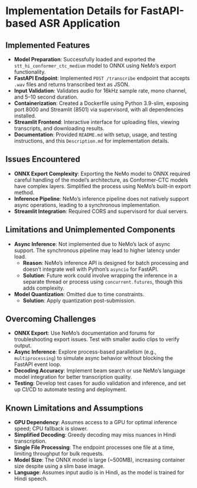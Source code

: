 # Implementation Details for FastAPI-based ASR Application

## Implemented Features
- **Model Preparation**: Successfully loaded and exported the `stt_hi_conformer_ctc_medium` model to ONNX using NeMo’s export functionality.
- **FastAPI Endpoint**: Implemented `POST /transcribe` endpoint that accepts `.wav` files and returns transcribed text as JSON.
- **Input Validation**: Validates audio for 16kHz sample rate, mono channel, and 5–10 second duration.
- **Containerization**: Created a Dockerfile using Python 3.9-slim, exposing port 8000 and Streamlit (8501) via supervisord, with all dependencies installed.
- **Streamlit Frontend**: Interactive interface for uploading files, viewing transcripts, and downloading results.
- **Documentation**: Provided `README.md` with setup, usage, and testing instructions, and this `Description.md` for implementation details.

## Issues Encountered
- **ONNX Export Complexity**: Exporting the NeMo model to ONNX required careful handling of the model’s architecture, as Conformer-CTC models have complex layers. Simplified the process using NeMo’s built-in export method.
- **Inference Pipeline**: NeMo’s inference pipeline does not natively support async operations, leading to a synchronous implementation.
- **Streamlit Integration**: Required CORS and supervisord for dual servers.

## Limitations and Unimplemented Components
- **Async Inference**: Not implemented due to NeMo’s lack of async support. The synchronous pipeline may lead to higher latency under load.
  - **Reason**: NeMo’s inference API is designed for batch processing and doesn’t integrate well with Python’s `asyncio` for FastAPI.
  - **Solution**: Future work could involve wrapping the inference in a separate thread or process using `concurrent.futures`, though this adds complexity.
- **Model Quantization**: Omitted due to time constraints.
  - **Solution**:  Apply quantization post-submission.

## Overcoming Challenges
- **ONNX Export**: Use NeMo’s documentation and forums for troubleshooting export issues. Test with smaller audio clips to verify output.
- **Async Inference**: Explore process-based parallelism (e.g., `multiprocessing`) to simulate async behavior without blocking the FastAPI event loop.
- **Decoding Accuracy**: Implement beam search or use NeMo’s language model integration for better transcription quality.
- **Testing**: Develop test cases for audio validation and inference, and set up CI/CD to automate testing and deployment.

## Known Limitations and Assumptions
- **GPU Dependency**: Assumes access to a GPU for optimal inference speed; CPU fallback is slower.
- **Simplified Decoding**: Greedy decoding may miss nuances in Hindi transcription.
- **Single File Processing**: The endpoint processes one file at a time, limiting throughput for bulk requests.
- **Model Size**: The ONNX model is large (~500MB), increasing container size despite using a slim base image.
- **Language**: Assumes input audio is in Hindi, as the model is trained for Hindi speech.
